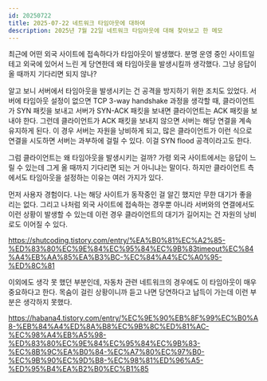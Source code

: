 ```yaml
---
id: 20250722
title: 2025-07-22 네트워크 타임아웃에 대하여
description: 2025년 7월 22일 네트워크 타임아웃에 대해 찾아보고 한 메모
---
```


최근에 어떤 외국 사이트에 접속하다가 타임아웃이 발생했다. 분명 운영 중인 사이트일 테고 외국에 있어서 느린 게 당연한데 왜 타임아웃을 발생시킬까 생각했다. 그냥 응답이 올 때까지 기다리면 되지 않나?

알고 보니 서버에서 타임아웃을 발생시키는 건 공격을 방지하기 위한 조치도 있었다. 서버에 타임아웃 설정이 없으면 TCP 3-way handshake 과정을 생각할 때, 클라이언트가 SYN 패킷을 보내고 서버가 SYN-ACK 패킷을 보내면 클라이언트는 ACK 패킷을 보내야 한다. 그런데 클라이언트가 ACK 패킷을 보내지 않으면 서버는 해당 연결을 계속 유지하게 된다. 이 경우 서버는 자원을 낭비하게 되고, 많은 클라이언트가 이런 식으로 연결을 시도하면 서버는 과부하에 걸릴 수 있다. 이걸 SYN flood 공격이라고도 한다.

그럼 클라이언트는 왜 타임아웃을 발생시키는 걸까? 가령 외국 사이트에서는 응답이 느릴 수 있는데 그게 올 때까지 기다리면 되는 거 아니냐는 말이다. 하지만 클라이언트 측에서도 타임아웃을 설정하는 이유는 여러 가지가 있다.

먼저 사용자 경험이다. 나는 해당 사이트가 동작중인 걸 알긴 했지만 무한 대기가 좋을 리는 없다. 그리고 나처럼 외국 사이트에 접속하는 경우뿐 아니라 서버와의 연결에서도 이런 상황이 발생할 수 있는데 이런 경우 클라이언트의 대기가 길어지는 건 자원의 낭비로도 이어질 수 있다.

https://shutcoding.tistory.com/entry/%EA%B0%81%EC%A2%85-%ED%83%80%EC%9E%84%EC%95%84%EC%9B%83timeout%EC%84%A4%EB%AA%85%EA%B3%BC-%EC%84%A4%EC%A0%95-%ED%8C%81

이외에도 생각 못 했던 부분인데, 자동차 관련 네트워크의 경우에도 이 타임아웃이 매우 중요하다고 한다. 목숨이 걸린 상황이니까 듣고 나면 당연하다고 납득이 가는데 이런 부분은 생각하지 못했다.

https://habana4.tistory.com/entry/%EC%9E%90%EB%8F%99%EC%B0%A8-%EB%84%A4%ED%8A%B8%EC%9B%8C%ED%81%AC-%EC%98%A4%EB%A5%98-%ED%83%80%EC%9E%84%EC%95%84%EC%9B%83-%EC%8B%9C%EA%B0%84-%EC%A7%80%EC%97%B0-%EC%9B%90%EC%9D%B8-%EC%98%81%ED%96%A5-%ED%95%B4%EA%B2%B0%EC%B1%85

